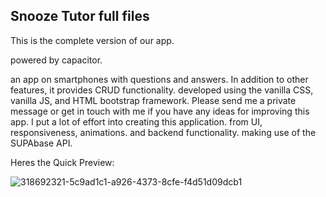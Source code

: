 ## Snooze Tutor full files


This is the complete version of our app.


powered by capacitor.



an app on smartphones with questions and answers. In addition to other features, it provides CRUD functionality. developed using the vanilla CSS, vanilla JS, and HTML bootstrap framework. Please send me a private message or get in touch with me if you have any ideas for improving this app.
I put a lot of effort into creating this application. from UI, responsiveness, animations. and backend functionality.
making use of the SUPAbase API.


Heres the Quick Preview:

![318692321-5c9ad1c1-a926-4373-8cfe-f4d51d09dcb1](https://github.com/centmarde/Snooze-tutor-full-project/assets/159101935/16dbddd4-0d74-42f0-801a-dad4c36040be)


 
